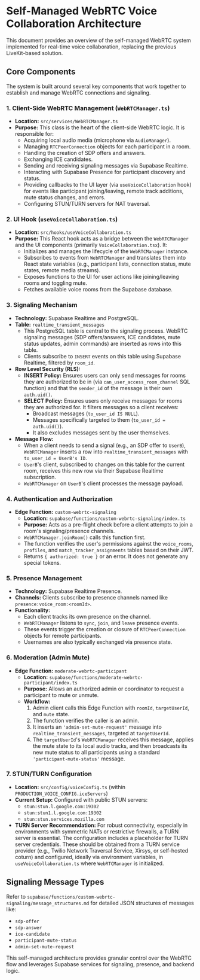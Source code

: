 # Self-Managed WebRTC Voice Collaboration Architecture

This document provides an overview of the self-managed WebRTC system implemented for real-time voice collaboration, replacing the previous LiveKit-based solution.

## Core Components

The system is built around several key components that work together to establish and manage WebRTC connections and signaling.

### 1. Client-Side WebRTC Management (`WebRTCManager.ts`)
- **Location:** `src/services/WebRTCManager.ts`
- **Purpose:** This class is the heart of the client-side WebRTC logic. It is responsible for:
    - Acquiring local audio media (microphone via `AudioManager`).
    - Managing `RTCPeerConnection` objects for each participant in a room.
    - Handling the creation of SDP offers and answers.
    - Exchanging ICE candidates.
    - Sending and receiving signaling messages via Supabase Realtime.
    - Interacting with Supabase Presence for participant discovery and status.
    - Providing callbacks to the UI layer (via `useVoiceCollaboration` hook) for events like participant joining/leaving, remote track additions, mute status changes, and errors.
    - Configuring STUN/TURN servers for NAT traversal.

### 2. UI Hook (`useVoiceCollaboration.ts`)
- **Location:** `src/hooks/useVoiceCollaboration.ts`
- **Purpose:** This React hook acts as a bridge between the `WebRTCManager` and the UI components (primarily `VoiceCollaboration.tsx`). It:
    - Initializes and manages the lifecycle of the `WebRTCManager` instance.
    - Subscribes to events from `WebRTCManager` and translates them into React state variables (e.g., participant lists, connection status, mute states, remote media streams).
    - Exposes functions to the UI for user actions like joining/leaving rooms and toggling mute.
    - Fetches available voice rooms from the Supabase database.

### 3. Signaling Mechanism
- **Technology:** Supabase Realtime and PostgreSQL.
- **Table:** `realtime_transient_messages`
    - This PostgreSQL table is central to the signaling process. WebRTC signaling messages (SDP offers/answers, ICE candidates, mute status updates, admin commands) are inserted as rows into this table.
    - Clients subscribe to `INSERT` events on this table using Supabase Realtime, filtered by `room_id`.
- **Row Level Security (RLS):**
    - **INSERT Policy:** Ensures users can only send messages for rooms they are authorized to be in (via `can_user_access_room_channel` SQL function) and that the `sender_id` of the message is their own `auth.uid()`.
    - **SELECT Policy:** Ensures users only receive messages for rooms they are authorized for. It filters messages so a client receives:
        - Broadcast messages (`to_user_id IS NULL`).
        - Messages specifically targeted to them (`to_user_id = auth.uid()`).
        - It also excludes messages sent by the user themselves.
- **Message Flow:**
    - When a client needs to send a signal (e.g., an SDP offer to `UserB`), `WebRTCManager` inserts a row into `realtime_transient_messages` with `to_user_id = UserB's ID`.
    - `UserB`'s client, subscribed to changes on this table for the current room, receives this new row via their Supabase Realtime subscription.
    - `WebRTCManager` on `UserB`'s client processes the message payload.

### 4. Authentication and Authorization
- **Edge Function:** `custom-webrtc-signaling`
    - **Location:** `supabase/functions/custom-webrtc-signaling/index.ts`
    - **Purpose:** Acts as a pre-flight check before a client attempts to join a room's signaling/presence channels.
    - `WebRTCManager.joinRoom()` calls this function first.
    - The function verifies the user's permissions against the `voice_rooms`, `profiles`, and `match_tracker_assignments` tables based on their JWT.
    - Returns `{ authorized: true }` or an error. It does not generate any special tokens.

### 5. Presence Management
- **Technology:** Supabase Realtime Presence.
- **Channels:** Clients subscribe to presence channels named like `presence:voice_room:<roomId>`.
- **Functionality:**
    - Each client tracks its own presence on the channel.
    - `WebRTCManager` listens to `sync`, `join`, and `leave` presence events.
    - These events trigger the creation or closure of `RTCPeerConnection` objects for remote participants.
    - Usernames are also typically exchanged via presence state.

### 6. Moderation (Admin Mute)
- **Edge Function:** `moderate-webrtc-participant`
    - **Location:** `supabase/functions/moderate-webrtc-participant/index.ts`
    - **Purpose:** Allows an authorized admin or coordinator to request a participant to mute or unmute.
    - **Workflow:**
        1. Admin client calls this Edge Function with `roomId`, `targetUserId`, and `mute` state.
        2. The function verifies the caller is an admin.
        3. It inserts an `'admin-set-mute-request'` message into `realtime_transient_messages`, targeted at `targetUserId`.
        4. The `targetUserId`'s `WebRTCManager` receives this message, applies the mute state to its local audio tracks, and then broadcasts its new mute status to all participants using a standard `'participant-mute-status'` message.

### 7. STUN/TURN Configuration
- **Location:** `src/config/voiceConfig.ts` (within `PRODUCTION_VOICE_CONFIG.iceServers`)
- **Current Setup:** Configured with public STUN servers:
    - `stun:stun.l.google.com:19302`
    - `stun:stun1.l.google.com:19302`
    - `stun:stun.services.mozilla.com`
- **TURN Server Recommendation:** For robust connectivity, especially in environments with symmetric NATs or restrictive firewalls, a TURN server is essential. The configuration includes a placeholder for TURN server credentials. These should be obtained from a TURN service provider (e.g., Twilio Network Traversal Service, Xirsys, or self-hosted coturn) and configured, ideally via environment variables, in `useVoiceCollaboration.ts` where `WebRTCManager` is initialized.

## Signaling Message Types
Refer to `supabase/functions/custom-webrtc-signaling/message_structures.md` for detailed JSON structures of messages like:
- `sdp-offer`
- `sdp-answer`
- `ice-candidate`
- `participant-mute-status`
- `admin-set-mute-request`

This self-managed architecture provides granular control over the WebRTC flow and leverages Supabase services for signaling, presence, and backend logic.
